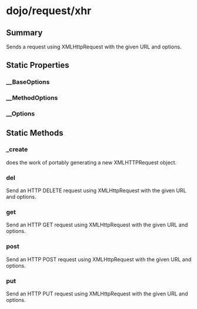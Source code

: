 # dojo/request/xhr

## Summary

Sends a request using XMLHttpRequest with the given URL and options.
## Static Properties

### __BaseOptions


### __MethodOptions


### __Options


## Static Methods

### _create
does the work of portably generating a new XMLHTTPRequest object.

### del
Send an HTTP DELETE request using XMLHttpRequest with the given URL and options.

### get
Send an HTTP GET request using XMLHttpRequest with the given URL and options.

### post
Send an HTTP POST request using XMLHttpRequest with the given URL and options.

### put
Send an HTTP PUT request using XMLHttpRequest with the given URL and options.

